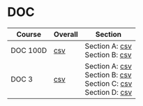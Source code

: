 # DOC

| Course | Overall | Section |
| ------ | ------- | ------- |
| DOC 100D | [csv](https://github.com/UCSD-Historical-Enrollment-Data/2024Spring/blob/main/overall/DOC%20100D.csv) | Section A: [csv](https://github.com/UCSD-Historical-Enrollment-Data/2024Spring/blob/main/section/DOC%20100D_A.csv)<br>Section B: [csv](https://github.com/UCSD-Historical-Enrollment-Data/2024Spring/blob/main/section/DOC%20100D_B.csv) |
| DOC 3 | [csv](https://github.com/UCSD-Historical-Enrollment-Data/2024Spring/blob/main/overall/DOC%203.csv) | Section A: [csv](https://github.com/UCSD-Historical-Enrollment-Data/2024Spring/blob/main/section/DOC%203_A.csv)<br>Section B: [csv](https://github.com/UCSD-Historical-Enrollment-Data/2024Spring/blob/main/section/DOC%203_B.csv)<br>Section C: [csv](https://github.com/UCSD-Historical-Enrollment-Data/2024Spring/blob/main/section/DOC%203_C.csv)<br>Section D: [csv](https://github.com/UCSD-Historical-Enrollment-Data/2024Spring/blob/main/section/DOC%203_D.csv) |
